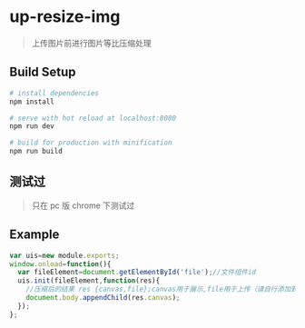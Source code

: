 # up-resize-img

> 上传图片前进行图片等比压缩处理

## Build Setup

``` bash
# install dependencies
npm install

# serve with hot reload at localhost:8080
npm run dev

# build for production with minification
npm run build
```
## 测试过

> 只在 pc 版 chrome 下测试过

## Example 

```javascript
var uis=new module.exports;
window.onload=function(){
  var fileElement=document.getElementById('file');//文件组件id
  uis.init(fileElement,function(res){
    //压缩后的结果 res {canvas,file};canvas用于展示,file用于上传（请自行添加到formdata）
    document.body.appendChild(res.canvas);
  });
};
```
